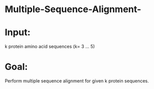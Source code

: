 # Multiple-Sequence-Alignment-

# Input:  
k protein amino acid sequences (k= 3 … 5)

# Goal: 
Perform multiple sequence alignment for given k protein sequences.
